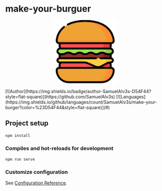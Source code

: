 # make-your-burguer

<p align="center">
   <img src="./public/img/logo.png" width="200"/>
</p>
[![Author](https://img.shields.io/badge/author-SamuelAlv3s-D54F44?style=flat-square)](https://github.com/SamuelAlv3s)
[![Languages](https://img.shields.io/github/languages/count/SamuelAlv3s/make-your-burger?color=%23D54F44&style=flat-square)](#)

## Project setup

```
npm install
```

### Compiles and hot-reloads for development

```
npm run serve
```

### Customize configuration

See [Configuration Reference](https://cli.vuejs.org/config/).

